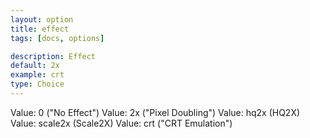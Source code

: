 ```yaml
---
layout: option
title: effect
tags: [docs, options]

description: Effect
default: 2x
example: crt
type: Choice
---
```


Value: 0 ("No Effect")
Value: 2x ("Pixel Doubling")
Value: hq2x (HQ2X)
Value: scale2x (Scale2X)
Value: crt ("CRT Emulation")
